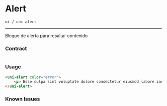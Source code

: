# Alert
`ui / uni-alert`

---
Bloque de alerta para resaltar contenido

### Contract

```typescript
```

### Usage
```html
<uni-alert color="error">
    <p> Esse culpa sint voluptate dolore consectetur eiusmod labore incididunt excepteur veniam. </p>
</uni-alert>
```

### Known Issues
